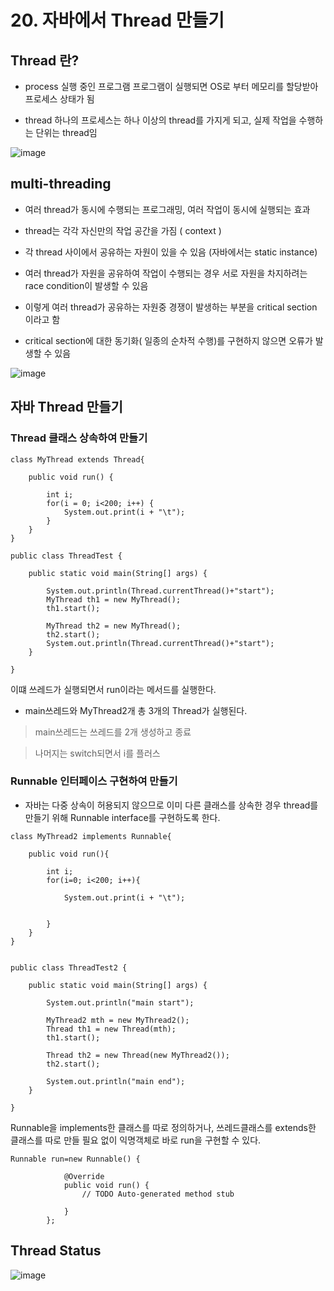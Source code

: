 # 20. 자바에서 Thread 만들기

## Thread 란?

- process 
  실행 중인 프로그램
  프로그램이 실행되면 OS로 부터 메모리를 할당받아 프로세스 상태가 됨

- thread
  하나의 프로세스는 하나 이상의 thread를 가지게 되고, 실제 작업을 수행하는 단위는 thread임
  
![image](https://user-images.githubusercontent.com/80390524/122151618-d7753400-ce9a-11eb-91b9-ce55465bc013.png)


## multi-threading 

- 여러 thread가 동시에 수행되는 프로그래밍, 여러 작업이 동시에 실행되는 효과

- thread는 각각 자신만의 작업 공간을 가짐 ( context )

- 각 thread 사이에서 공유하는 자원이 있을 수 있음 (자바에서는 static instance)

- 여러 thread가 자원을 공유하여 작업이 수행되는 경우 서로 자원을 차지하려는 race condition이 발생할 수 있음

- 이렇게 여러 thread가 공유하는 자원중 경쟁이 발생하는 부분을 critical section 이라고 함

- critical section에 대한 동기화( 일종의 순차적 수행)를 구현하지 않으면 오류가 발생할 수 있음


![image](https://user-images.githubusercontent.com/80390524/122151637-dfcd6f00-ce9a-11eb-8ea9-80a52c7a01f6.png)


## 자바 Thread 만들기

### Thread 클래스 상속하여 만들기

```
class MyThread extends Thread{
	
	public void run() {
		
		int i;
		for(i = 0; i<200; i++) {
			System.out.print(i + "\t");
		}
	}
}

public class ThreadTest {

	public static void main(String[] args) {

		System.out.println(Thread.currentThread()+"start");
		MyThread th1 = new MyThread();
		th1.start();
		
		MyThread th2 = new MyThread();
		th2.start();
		System.out.println(Thread.currentThread()+"start");
	}

}
```

이떄 쓰레드가 실행되면서 run이라는 메서드를 실행한다.

* main쓰레드와 MyThread2개 총 3개의 Thread가 실행된다.
> main쓰레드는 쓰레드를 2개 생성하고 종료

> 나머지는 switch되면서 i를 플러스

### Runnable 인터페이스 구현하여 만들기

- 자바는 다중 상속이 허용되지 않으므로 이미 다른 클래스를 상속한 경우 thread를 만들기 위해 Runnable interface를 구현하도록 한다.

```
class MyThread2 implements Runnable{

	public void run(){
		
		int i;
		for(i=0; i<200; i++){
			
			System.out.print(i + "\t");
	
			
		}
	}
}


public class ThreadTest2 {

	public static void main(String[] args) {

		System.out.println("main start");
		
		MyThread2 mth = new MyThread2();
		Thread th1 = new Thread(mth);
		th1.start();
		
		Thread th2 = new Thread(new MyThread2());
		th2.start();
		
		System.out.println("main end");
	}

}
```

Runnable을 implements한 클래스를 따로 정의하거나, 쓰레드클래스를 extends한 클래스를 따로 만들 필요 없이 익명객체로 바로 run을 구현할 수 있다.
```
Runnable run=new Runnable() {
			
			@Override
			public void run() {
				// TODO Auto-generated method stub
				
			}
		};
```



## Thread Status

![image](https://user-images.githubusercontent.com/80390524/122151664-e65be680-ce9a-11eb-9c21-d27f3c42f438.png)

